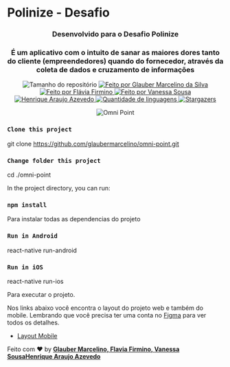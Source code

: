 # Polinize - Desafio

<h3 align="center">Desenvolvido para o Desafio Polinize</h3>
<h3 align="center">É um aplicativo com o intuito de sanar as maiores dores tanto do cliente (empreendedores) quando do fornecedor, através da coleta de dados e cruzamento de informações</h3>

<p align="center">
  <img alt="Tamanho do repositório" src="https://img.shields.io/github/repo-size/glaubermarcelino/omni-point">
  
  <a href="https://www.instagram.com/mrglauber/">
    <img alt="Feito por Glauber Marcelino da Silva" src="https://img.shields.io/badge/made%20by-Glauber%20Marcelino-%2304D361">
  <img alt="Feito por Flávia Firmino" src="https://img.shields.io/badge/made%20by-Flavia%20Firmino-%2304D361">
  <img alt="Feito por Vanessa Sousa" src="https://img.shields.io/badge/made%20by-Vanessa%20Sousa-%2304D361">
  <img alt="Henrique Araujo Azevedo" src="https://img.shields.io/badge/made%20by-Henrique%20Araujo%20Azevedo-%2304D361">

  </a>
  
  <a href="https://github.com/glaubermarcelino/omni-point/search?l=typescript">
    <img alt="Quantidade de linguagens" src="https://img.shields.io/github/languages/count/glaubermarcelino/omni-point">
  </a>
  
  <a href="https://github.com/glaubermarcelino/omni-point/stargazers">
    <img alt="Stargazers" src="https://img.shields.io/github/stars/glaubermarcelino/omni-point">
  </a>
</p>

<p align="center"> <img src="https://github.com/glaubermarcelino/omni-point/blob/main/screens/omni-point.gif?raw=true" alt="Omni Point" /> </p>


### `Clone this project`
git clone https://github.com/glaubermarcelino/omni-point.git

### `Change folder this project`
cd ./omni-point

In the project directory, you can run:

### `npm install`

Para instalar todas as dependencias do projeto

### `Run in Android`
react-native run-android

### `Run in iOS`
react-native run-ios

Para executar o projeto.

Nos links abaixo você encontra o layout do projeto web e também do mobile. Lembrando que você precisa ter uma conta no [Figma](http://figma.com/) para ver todos os detalhes.

- [Layout Mobile](https://www.figma.com/file/YPE3clsU6fgt4XAsYRzl6q/Polinize?node-id=572%3A298)

Feito com ♥ by <strong><a href="https://www.linkedin.com/in/gtstecnologia/">Glauber Marcelino, </a></strong> <strong><a href="https://www.linkedin.com/in/flaviafirmino/">Flavia Firmino, </a></strong> <strong><a href="https://www.linkedin.com/in/vanessa-sousa-9a195386/">Vanessa Sousa</a></strong><strong><a href="https://www.linkedin.com/in/haa/">Henrique Araujo Azevedo</a></strong> 
